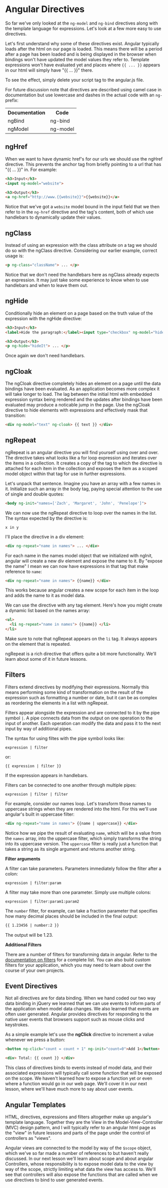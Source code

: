 Angular Directives
=====

So far we've only looked at the `ng-model` and `ng-bind` directives along with the template language for expressions. Let's look at a few more easy to use directives.

Let's first understand why some of these directives exist. Angular typically loads after the html on our page is loaded. This means there will be a period after a page has been loaded and is being displayed in the browser when bindings won't have updated the model values they refer to. Template expressions won't have evaluated yet and places where `{{ ... }}` appears in our html will simply have "{{ ... }}" there.

To see the effect, simply delete your script tag to the angular.js file.

For future discussion note that directives are described using camel case in documentation but use lowercase and dashes in the actual code with an `ng-` prefix:

<table>
<tr><th>Documentation</th><th>Code</th></tr>
<tr><td>ngBind</td><td>ng-bind</td>
<tr><td>ngModel</td><td>ng-model</td>
</table>

## ngHref

When we want to have dynamic href's for our urls we should use the ngHref directive. This prevents the anchor tag from briefly pointing to a url that has "{{ ... }}" in. For example:

```html
<h3>Input</h3>
<input ng-model="website">

<h3>Output</h3>
<a ng-href="http://www.{{website}}">{{website}}</a>
```

Notice that we've got a `website` model bound in the input field that we then refer to in the `ng-href` directive and the tag's content, both of which use handlebars to dynamically update their values.

## ngClass

Instead of using an expression with the class attribute on a tag we should do so with the ngClass directive. Considering our earlier example, correct usage is:

```html
<p ng-class="className"> ... </p>
```

Notice that we don't need the handlebars here as ngClass already expects an expression. It may just take some experience to know when to use handlebars and when to leave them out.

## ngHide

Conditionally hide an element on a page based on the truth value of the expression with the ngHide directive:

```html
<h3>Input</h3>
<label>Hide the paragraph:</label><input type="checkbox" ng-model="hideIt">

<h3>Output</h3>
<p ng-hide="hideIt"> ... </p>
```

Once again we don't need handlebars.

## ngCloak

The ngCloak directive completely hides an element on a page until the data bindings have been evaluated. As an application becomes more complex it will take longer to load. The lag between the initial html with embedded expression syntax being rendered and the updates after bindings have been evaluated may produce a noticable jump in the page. Use the ngCloak directive to hide elements with expressions and effectively mask that transition:

```html
<div ng-model="text" ng-cloak> {{ text }} </div>
```

## ngRepeat

ngRepeat is an angular directive you will find yourself using over and over. The directive takes what looks like a for loop expression and iterates over the items in a collection. It creates a copy of the tag to which the directive is attached for each item in the collection and exposes the item as a scoped model object within that tag for use in further expressions.

Let's unpack that sentence. Imagine you have an array with a few names in it. Initialize such an array in the body tag, paying special attention to the use of single and double quotes:

```html
<body ng-init="names=['Zach', 'Margaret', 'John', 'Penelope']">
```

We can now use the ngRepeat directive to loop over the names in the list. The syntax expected by the directive is:

```
x in y
```

I'll place the directive in a div element:

```html
<div ng-repeat="name in names"> ... </div>
```

For each name in the names model object that we initialized with ngInit, angular will create a new div element and expose the name to it. By "expose the name" I mean we can now have expressions in that tag that make reference to `name`:


```html
<div ng-repeat="name in names"> {{name}} </div>
```

This works because angular creates a new scope for each item in the loop and adds the name to it as model data.

We can use the directive with any tag element. Here's how you might create a dynamic list based on the names array:

```html
<ul>
  <li ng-repeat="name in names"> {{name}} </li>
</li>
```

Make sure to note that ngRepeat appears on the `li` tag. It always appears on the element that is repeated.

ngRepeat is a rich directive that offers quite a bit more functionality. We'll learn about some of it in future lessons.

## Filters

Filters extend directives by modifying their expressions. Normally this means performing some kind of transformation on the result of the expression such as formatting a number or date, but it can be as complex as reordering the elements in a list with ngRepeat.

Filters appear alongside the expression and are connected to it by the pipe symbol `|`. A pipe connects data from the output on one operation to the input of another. Each operation can modify the data and pass it to the next input by way of additional pipes.

The syntax for using filtes with the pipe symbol looks like:

```
expression | filter
```

or:

```
{{ expression | filter }}
```

If the expression appears in handlebars.

Filters can be connected to one another through multiple pipes:

```
expression | filter | filter
```

For example, consider our names loop. Let's transform those names to uppercase strings when they are rendered into the html. For this we'll use angular's built in uppercase filter:

```html
<div ng-repeat="name in names"> {{name | uppercase}} </div>
```

Notice how we pipe the result of evaluating `name`, which will be a value from the `names` array, into the uppercase filter, which simply transforms the string into its uppercase version. The `uppercase` filter is really just a function that takes a string as its single argument and returns another string.

**Filter arguments**

A filter can take parameters. Parameters immediately follow the filter after a colon:

```
expression | filter:param
```

A filter may take more than one parameter. Simply use multiple colons:

```
expression | filter:param1:param2
```

The `number` filter, for example, can take a fraction parameter that specifies how many decimal places should be included in the final output:

```html
{{ 1.23456 | number:2 }}
```

The output will be 1.23.

<!-- introduce the orderBy and filter filters in the next two lessons -->

**Additional Filters**

There are a number of filters for transforming data in angular. Refer to the [documentation on filters](https://docs.angularjs.org/api/ng/filter) for a complete list. You can also build custom filters for your application, which you may need to learn about over the course of your own projects.

## Event Directives

Not all directives are for data binding. When we hand coded our two way data binding in jQuery we learned that we can use events to inform parts of the application when model data changes. We also learned that events are often user generated. Angular provides directives for responding to the native user events that browsers support such as mouse clicks and keystrokes.

As a simple example let's use the **ngClick** directive to increment a value whenever we press a button:

```html
<button ng-click="count = count + 1" ng-init="count=0">Add 1</button>

<div> Total: {{ count }} </div>
```

This class of directives binds to events instead of model data, and their associated expressions will typically call some function that will be exposed on the scope. We haven't learned how to expose a function yet or even where a function would go in our web page. We'll cover it in our next lesson, where we'll have much more to say about user events.

## Angular Templates

HTML, directives, expressions and filters altogether make up angular's template language. Together they are the View in the Model-View-Controller (MVC) design pattern, and I will typically refer to an angular html page as the "view" in future lessons and parts of the page under the control of controllers as "views".

Angular views are connected to the model by way of the `$scope` object, which we've so far made a number of references to but haven't really discussed. In our next lesson we'll learn about scope and about angular Controllers, whose responsibility is to expose model data to the view by way of the scope, strictly limiting what data the view has access to. We'll see that controllers will also expose the functions that are called when we use directives to bind to user generated events.
